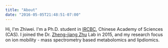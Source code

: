 ```yaml
---
title: "About"
date: "2016-05-05T21:48:51-07:00"
---
```


Hi, I'm Zhiwei. I'm a Ph.D. student in [IRCBC](http://www.ircbc.cn/), Chinese Academy of Sciences (CAS). I joined the Dr. [Zheng-jiang Zhu](http://www.zhulab.cn) Lab in 2015, and my research focus on ion mobility - mass spectrometry based metabolomics and lipdiomics.
